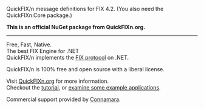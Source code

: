 QuickFIX/n message definitions for FIX 4.2.  (You also need the QuickFIXn.Core package.)

**This is an official NuGet package from QuickFIXn.org.**

---

Free, Fast, Native.  
The best FIX Engine for .NET  
QuickFIX/n implements the [FIX protocol](https://www.fixtrading.org/what-is-fix/) on .NET.

QuickFIX/n is 100% free and open source with a liberal license.

Visit [QuickFIXn.org](http://quickfixn.org) for more information.  
Checkout the [tutorial](http://quickfixn.org/tutorial/creating-an-application),
or [examine some example applications](http://quickfixn.org/tutorial/example-applications).

Commercial support provided by [Connamara](https://www.connamara.com/).
